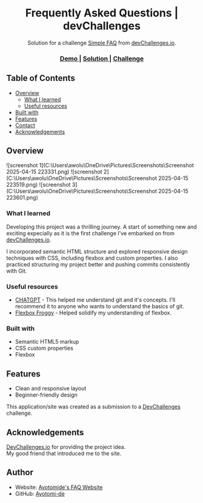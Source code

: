 <!-- Please update value in the {}  -->

<h1 align="center">Frequently Asked Questions | devChallenges</h1>

<div align="center">
   Solution for a challenge <a href="https://devchallenges.io/challenge/simple-faq-challenge" target="_blank">Simple FAQ</a> from <a href="http://devchallenges.io" target="_blank">devChallenges.io</a>.
</div>

<div align="center">
  <h3>
    <a href="https://github.com/Ayotomi-de/simple-FAQ">
      Demo
    </a>
    <span> | </span>
    <a href="https://ayotomi-de.github.io/simple-FAQ/">
      Solution
    </a>
    <span> | </span>
    <a href="https://devchallenges.io/challenge/simple-faq-challenge">
      Challenge
    </a>
  </h3>
</div>

<!-- TABLE OF CONTENTS -->

## Table of Contents

- [Overview](#overview)
  - [What I learned](#what-i-learned)
  - [Useful resources](#useful-resources)
- [Built with](#built-with)
- [Features](#features)
- [Contact](#contact)
- [Acknowledgements](#acknowledgements)

<!-- OVERVIEW -->

## Overview

![screenshot 1](C:\Users\awolu\OneDrive\Pictures\Screenshots\Screenshot 2025-04-15 223331.png)
![screenshot 2](C:\Users\awolu\OneDrive\Pictures\Screenshots\Screenshot 2025-04-15 223519.png)
![screenshot 3](C:\Users\awolu\OneDrive\Pictures\Screenshots\Screenshot 2025-04-15 223601.png)


### What I learned
Developing this project was a thrilling journey. A start of something new and exciting expecially as it is the first challenge I've embarked on from <a href="http://devchallenges.io" target="_blank">devChallenges.io</a>.

I incorporated semantic HTML structure and explored responsive design techniques with CSS, including flexbox and custom properties. I also practiced structuring my project better and pushing commits consistently with Git.


### Useful resources
- [CHATGPT](https://chatgpt.com/) - This helped me understand git and it's concepts. I'll recommend it to anyone who wants to understand the basics of git.
- [Flexbox Froggy](https://flexboxfroggy.com) - Helped solidify my understanding of flexbox.

### Built with
- Semantic HTML5 markup
- CSS custom properties
- Flexbox


## Features
- Clean and responsive layout
- Beginner-friendly design

This application/site was created as a submission to a [DevChallenges](https://devchallenges.io/challenges-dashboard) challenge.


## Acknowledgements
<a href="http://devchallenges.io" target="_blank">DevChallenges.io</a> for providing the project idea.<br />
My good friend that introduced me to the site.


## Author
- Website: [Ayotomide's FAQ Website](https://ayotomi-de.github.io/simple-FAQ/)
- GitHub: [Ayotomi-de](https://github.com/Ayotomi-de/simple-FAQ)
